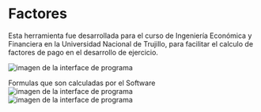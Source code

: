 # Factores
Esta herramienta fue desarrollada para el curso de Ingeniería Económica y Financiera en la Universidad Nacional de Trujillo,  para facilitar el calculo de factores de pago en el desarrollo de ejercicio. 

![imagen de la interface de programa](./png/captura.png "Software")

Formulas que son calculadas por el Software
![imagen de la interface de programa](./png/Tabla1.png "Formulas implementadas")
![imagen de la interface de programa](./png/Tabla2.png "Formulas implementadas")

